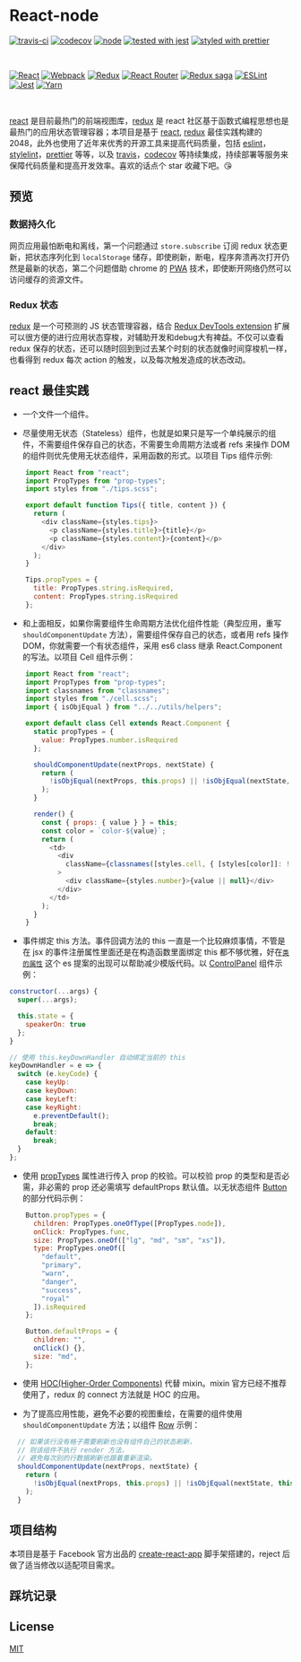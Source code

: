 # React-node

[![travis-ci](https://travis-ci.org/catherine201/final-node.svg?branch=master)](https://travis-ci.org/catherine201/final-node)
[![codecov](https://codecov.io/gh/catherine201/final-node/branch/master/graph/badge.svg)](https://codecov.io/gh/catherine201/final-node)
[![node](https://img.shields.io/badge/node-%20%3E%3D%206.10-brightgreen.svg)](https://nodejs.org)
[![tested with jest](https://img.shields.io/badge/tested_with-jest-99424f.svg)](https://github.com/facebook/jest)
[![styled with prettier](https://img.shields.io/badge/styled_with-prettier-ff69b4.svg)](https://github.com/prettier/prettier)

&nbsp;

[![React](/internals/img/react-padded-90.png)](https://facebook.github.io/react/)
[![Webpack](/internals/img/webpack-padded-90.png)](https://webpack.github.io/)
[![Redux](/internals/img/redux-padded-90.png)](http://redux.js.org/)
[![React Router](/internals/img/react-router-padded-90.png)](https://github.com/ReactTraining/react-router)
[![Redux saga](/internals/img/redux-saga-padded-90.png)](https://github.com/ReactTraining/react-router)
[![ESLint](/internals/img/eslint-padded-90.png)](http://eslint.org/)
[![Jest](/internals/img/jest-padded-90.png)](https://facebook.github.io/jest/)
[![Yarn](/internals/img/yarn-padded-90.png)](https://yarnpkg.com/)

&nbsp;

[react](https://github.com/facebook/react) 是目前最热门的前端视图库，[redux](https://github.com/reactjs/redux) 是 react 社区基于函数式编程思想也是最热门的应用状态管理容器；本项目是基于 [react](https://github.com/facebook/react), [redux](https://github.com/reactjs/redux) 最佳实践构建的 2048，此外也使用了近年来优秀的开源工具来提高代码质量，包括 [eslint](https://github.com/eslint/eslint)，[stylelint](https://github.com/stylelint/stylelint)，[prettier](https://github.com/prettier/prettier) 等等，以及 [travis](https://travis-ci.org)，[codecov](https://codecov.io) 等持续集成，持续部署等服务来保障代码质量和提高开发效率。喜欢的话点个 star 收藏下吧。😘


## 预览


### 数据持久化

网页应用最怕断电和离线，第一个问题通过 `store.subscribe` 订阅 redux 状态更新，把状态序列化到 `localStorage` 储存，即使刷新，断电，程序奔溃再次打开仍然是最新的状态，第二个问题借助 chrome 的 [PWA](https://zhuanlan.zhihu.com/p/25167289) 技术，即使断开网络仍然可以访问缓存的资源文件。

### Redux 状态

[redux](https://github.com/reactjs/redux) 是一个可预测的 JS 状态管理容器，结合 [Redux DevTools extension](https://github.com/zalmoxisus/redux-devtools-extension) 扩展可以很方便的进行应用状态穿梭，对辅助开发和debug大有裨益。不仅可以查看 redux 保存的状态，还可以随时回到到过去某个时刻的状态就像时间穿梭机一样，也看得到 redux 每次 action 的触发，以及每次触发造成的状态改动。

## react 最佳实践

* 一个文件一个组件。

* 尽量使用无状态（Stateless）组件，也就是如果只是写一个单纯展示的组件，不需要组件保存自己的状态，不需要生命周期方法或者 refs 来操作 DOM 的组件则优先使用无状态组件，采用函数的形式。以项目 Tips 组件示例:

```js
    import React from "react";
    import PropTypes from "prop-types";
    import styles from "./tips.scss";

    export default function Tips({ title, content }) {
      return (
        <div className={styles.tips}>
          <p className={styles.title}>{title}</p>
          <p className={styles.content}>{content}</p>
        </div>
      );
    }

    Tips.propTypes = {
      title: PropTypes.string.isRequired,
      content: PropTypes.string.isRequired
    };
```

* 和上面相反，如果你需要组件生命周期方法优化组件性能（典型应用，重写 `shouldComponentUpdate` 方法），需要组件保存自己的状态，或者用 refs 操作 DOM，你就需要一个有状态组件，采用 es6 class 继承 React.Component 的写法。以项目 Cell 组件示例：

```js
    import React from "react";
    import PropTypes from "prop-types";
    import classnames from "classnames";
    import styles from "./cell.scss";
    import { isObjEqual } from "../../utils/helpers";

    export default class Cell extends React.Component {
      static propTypes = {
        value: PropTypes.number.isRequired
      };

      shouldComponentUpdate(nextProps, nextState) {
        return (
          !isObjEqual(nextProps, this.props) || !isObjEqual(nextState, this.state)
        );
      }

      render() {
        const { props: { value } } = this;
        const color = `color-${value}`;
        return (
          <td>
            <div
              className={classnames([styles.cell, { [styles[color]]: !!value }])}
            >
              <div className={styles.number}>{value || null}</div>
            </div>
          </td>
        );
      }
    }
```

* 事件绑定 this 方法。事件回调方法的 this 一直是一个比较麻烦事情，不管是在 jsx 的事件注册属性里面还是在构造函数里面绑定 this 都不够优雅，好在[`类的属性`](https://babeljs.io/docs/plugins/transform-class-properties/) 这个 es 提案的出现可以帮助减少模版代码。以 [ControlPanel](https://github.com/devrsi0n/React-2048-game/blob/e6812e8b89bb38109387e7f6495fcd5d70c11f26/src/containers/ControlPanel/index.js) 组件示例：

```js
constructor(...args) {
  super(...args);

  this.state = {
    speakerOn: true
  };
}

// 使用 this.keyDownHandler 自动绑定当前的 this
keyDownHandler = e => {
  switch (e.keyCode) {
    case keyUp:
    case keyDown:
    case keyLeft:
    case keyRight:
      e.preventDefault();
      break;
    default:
      break;
  }
};
```

* 使用 [propTypes](https://reactjs.org/docs/typechecking-with-proptypes.html) 属性进行传入 prop 的校验。可以校验 prop 的类型和是否必需，非必需的 prop 还必需填写 defaultProps 默认值。以无状态组件 [Button](https://github.com/devrsi0n/React-2048-game/blob/e6812e8b89bb38109387e7f6495fcd5d70c11f26/src/components/Button/index.js) 的部分代码示例：

```js
    Button.propTypes = {
      children: PropTypes.oneOfType([PropTypes.node]),
      onClick: PropTypes.func,
      size: PropTypes.oneOf(["lg", "md", "sm", "xs"]),
      type: PropTypes.oneOf([
        "default",
        "primary",
        "warn",
        "danger",
        "success",
        "royal"
      ]).isRequired
    };

    Button.defaultProps = {
      children: "",
      onClick() {},
      size: "md",
    };
```

* 使用 [HOC(Higher-Order Components)](http://huziketang.com/books/react/lesson28) 代替 mixin。mixin 官方已经不推荐使用了，redux 的 connect 方法就是 HOC 的应用。

* 为了提高应用性能，避免不必要的视图重绘，在需要的组件使用 `shouldComponentUpdate` 方法；以组件 [Row](https://github.com/devrsi0n/React-2048-game/blob/e6812e8b89bb38109387e7f6495fcd5d70c11f26/src/components/Row/index.js) 示例：

```js
  // 如果该行没有格子需要刷新也没有组件自己的状态刷新，
  // 则该组件不执行 render 方法，
  // 避免每次别的行数据刷新也跟着重新渲染。
  shouldComponentUpdate(nextProps, nextState) {
    return (
      !isObjEqual(nextProps, this.props) || !isObjEqual(nextState, this.state)
    );
  }
```

## 项目结构

本项目是基于 Facebook 官方出品的 [create-react-app](https://github.com/facebookincubator/create-react-app) 脚手架搭建的，reject 后做了适当修改以适配项目需求。



## 踩坑记录


## License

[MIT](http://opensource.org/licenses/MIT)
